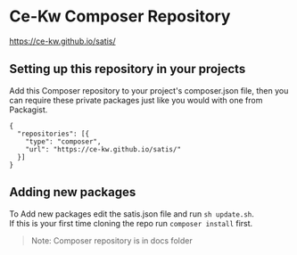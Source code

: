 # Ce-Kw Composer Repository

https://ce-kw.github.io/satis/

## Setting up this repository in your projects

Add this Composer repository to your project's composer.json file, then you can require these private packages just like you would with one from Packagist.

```
{
  "repositories": [{
    "type": "composer",
    "url": "https://ce-kw.github.io/satis/"
  }]
}
```

## Adding new packages
To Add new packages edit the satis.json file and run `sh update.sh`.  
If this is your first time cloning the repo run `composer install` first. 

> Note: Composer repository is in docs folder